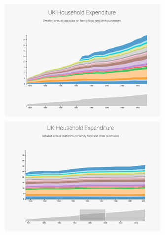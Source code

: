 ![](https://github.com/irenechang1510/Intro-to-VA-cs152/blob/main/Screen%20Shot%202021-06-17%20at%2011.09.07%20AM.png)

![](https://github.com/irenechang1510/Intro-to-VA-cs152/blob/main/Screen%20Shot%202021-06-17%20at%2011.09.36%20AM.png)
